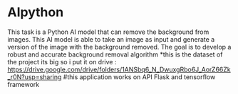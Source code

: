 # AIpython
This task is a Python AI model that can remove the background from images. This AI model is able to take an image as input and generate a version of the image with the background removed. The goal is to develop a robust and accurate background removal algorithm
*this is the dataset of the project its big so i put it on drive : 
https://drive.google.com/drive/folders/1ANSbq6_N_DwuxgRbo6J_AorZ66Zk_r0N?usp=sharing
#this application works on API Flask and tensorflow framework 

